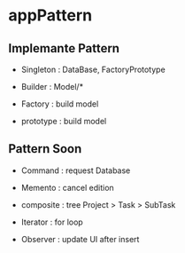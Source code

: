 # appPattern

## Implemante Pattern

- Singleton : DataBase, FactoryPrototype

- Builder : Model/*

- Factory : build model

- prototype : build model

## Pattern Soon

- Command : request Database

- Memento : cancel edition

- composite : tree Project > Task > SubTask

- Iterator : for loop

- Observer : update UI after insert 
